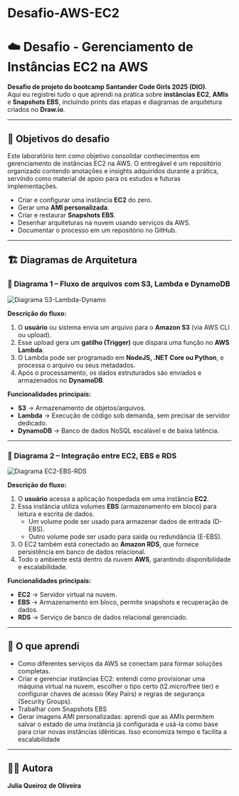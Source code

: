 # Desafio-AWS-EC2
# ☁️ Desafio - Gerenciamento de Instâncias EC2 na AWS

**Desafio de projeto do bootcamp Santander Code Girls 2025 (DIO)**.  
Aqui eu registrei tudo o que aprendi na prática sobre **instâncias EC2**, **AMIs** e **Snapshots EBS**, incluindo prints das etapas e diagramas de arquitetura criados no **Draw.io**.

---

## 🎯 Objetivos do desafio
Este laboratório tem como objetivo consolidar conhecimentos em gerenciamento de instâncias EC2 na AWS. O entregável é um repositório organizado contendo anotações e insights adquiridos durante a prática, servindo como material de apoio para os estudos e futuras implementações.
- Criar e configurar uma instância **EC2** do zero.  
- Gerar uma **AMI personalizada**.  
- Criar e restaurar **Snapshots EBS**.  
- Desenhar arquiteturas na nuvem usando serviços da AWS.  
- Documentar o processo em um repositório no GitHub.  

---


## 🏗️ Diagramas de Arquitetura

### 📌 Diagrama 1 – Fluxo de arquivos com S3, Lambda e DynamoDB
![Diagrama S3-Lambda-Dynamo](./Dio-Página-2.drawio.png)

**Descrição do fluxo:**  
1. O **usuário** ou sistema envia um arquivo para o **Amazon S3** (via AWS CLI ou upload).  
2. Esse upload gera um **gatilho (Trigger)** que dispara uma função no **AWS Lambda**.  
3. O Lambda pode ser programado em **NodeJS, .NET Core ou Python**, e processa o arquivo ou seus metadados.  
4. Após o processamento, os dados estruturados são enviados e armazenados no **DynamoDB**.  

**Funcionalidades principais:**  
- **S3** → Armazenamento de objetos/arquivos.  
- **Lambda** → Execução de código sob demanda, sem precisar de servidor dedicado.  
- **DynamoDB** → Banco de dados NoSQL escalável e de baixa latência.  

---

### 📌 Diagrama 2 – Integração entre EC2, EBS e RDS
![Diagrama EC2-EBS-RDS](./Dio-Página-1.png)

**Descrição do fluxo:**  
1. O **usuário** acessa a aplicação hospedada em uma instância **EC2**.  
2. Essa instância utiliza volumes **EBS** (armazenamento em bloco) para leitura e escrita de dados.  
   - Um volume pode ser usado para armazenar dados de entrada (D-EBS).  
   - Outro volume pode ser usado para saída ou redundância (E-EBS).  
3. O EC2 também está conectado ao **Amazon RDS**, que fornece persistência em banco de dados relacional.  
4. Todo o ambiente está dentro da nuvem **AWS**, garantindo disponibilidade e escalabilidade.  

**Funcionalidades principais:**  
- **EC2** → Servidor virtual na nuvem.  
- **EBS** → Armazenamento em bloco, permite snapshots e recuperação de dados.  
- **RDS** → Serviço de banco de dados relacional gerenciado.  

---

## 📘 O que aprendi
- Como diferentes serviços da AWS se conectam para formar soluções completas.  
- Criar e gerenciar instâncias EC2: entendi como provisionar uma máquina virtual na nuvem, escolher o tipo certo (t2.micro/free tier) e configurar chaves de acesso (Key Pairs) e regras de segurança (Security Groups).
- Trabalhar com Snapshots EBS
- Gerar imagens AMI personalizadas: aprendi que as AMIs permitem salvar o estado de uma instância já configurada e usá-la como base para criar novas instâncias idênticas. Isso economiza tempo e facilita a escalabilidade

---



## 👩‍💻 Autora
**Julia Queiroz de Oliveira**  
